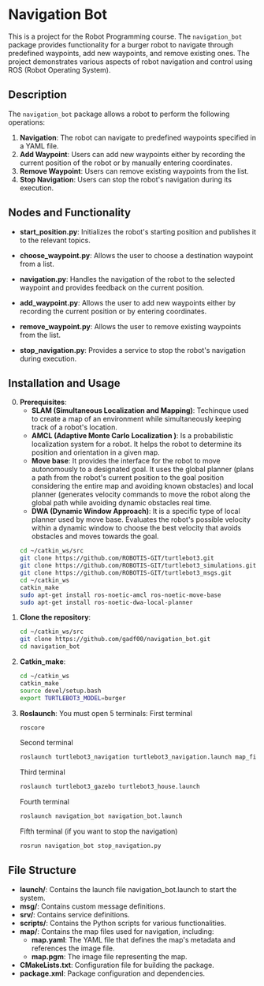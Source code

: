 # Navigation Bot

This is a project for the Robot Programming course. The `navigation_bot` package provides functionality for a burger robot to navigate through predefined waypoints, add new waypoints, and remove existing ones. The project demonstrates various aspects of robot navigation and control using ROS (Robot Operating System).

## Description

The `navigation_bot` package allows a robot to perform the following operations:

1. **Navigation**: The robot can navigate to predefined waypoints specified in a YAML file.
2. **Add Waypoint**: Users can add new waypoints either by recording the current position of the robot or by manually entering coordinates.
3. **Remove Waypoint**: Users can remove existing waypoints from the list.
4. **Stop Navigation**: Users can stop the robot's navigation during its execution.

## Nodes and Functionality

- **start_position.py**: Initializes the robot's starting position and publishes it to the relevant topics.

- **choose_waypoint.py**: Allows the user to choose a destination waypoint from a list.
- **navigation.py**: Handles the navigation of the robot to the selected waypoint and provides feedback on the current position.
- **add_waypoint.py**: Allows the user to add new waypoints either by recording the current position or by entering coordinates.
- **remove_waypoint.py**: Allows the user to remove existing waypoints from the list.
- **stop_navigation.py**: Provides a service to stop the robot's navigation during execution.

## Installation and Usage
0. **Prerequisites**:
	- **SLAM (Simultaneous Localization and Mapping)**: Techinque used to create a map of an environment while simultaneously keeping track of a robot's location.
	- **AMCL (Adaptive Monte Carlo Localization )**: Is a probabilistic localization system for a robot. It helps the robot to determine its position and orientation in a given map.
	- **Move base**: It provides the interface for the robot to move autonomously to a designated goal. It uses the global planner (plans a path from the robot's current position to the goal position considering the entire map and avoiding known obstacles) and local planner (generates velocity commands to move the robot along the global path while avoiding dynamic obstacles real time.
	- **DWA (Dynamic Window Approach)**: It is a specific type of local planner used by move base. Evaluates the robot's possible velocity within a dynamic window to choose the best velocity that avoids obstacles and moves towards the goal.
   ```sh
   cd ~/catkin_ws/src
   git clone https://github.com/ROBOTIS-GIT/turtlebot3.git
   git clone https://github.com/ROBOTIS-GIT/turtlebot3_simulations.git
   git clone https://github.com/ROBOTIS-GIT/turtlebot3_msgs.git
   cd ~/catkin_ws
   catkin_make
   sudo apt-get install ros-noetic-amcl ros-noetic-move-base
   sudo apt-get install ros-noetic-dwa-local-planner

1. **Clone the repository**:
   ```sh
   cd ~/catkin_ws/src
   git clone https://github.com/gadf00/navigation_bot.git
   cd navigation_bot
2. **Catkin_make**:
   ```sh
   cd ~/catkin_ws
   catkin_make
   source devel/setup.bash
   export TURTLEBOT3_MODEL=burger
3. **Roslaunch**:
   You must open 5 terminals:
     First terminal
     ```sh
     roscore
     ```
     Second terminal
     ```sh
     roslaunch turtlebot3_navigation turtlebot3_navigation.launch map_file:=/path/to/your/catkin_ws/src/navigation_bot/map/map.yaml
     ```
     Third terminal
     ```sh
     roslaunch turtlebot3_gazebo turtlebot3_house.launch
     ```
     Fourth terminal
     ```sh
     roslaunch navigation_bot navigation_bot.launch
     ```
     Fifth terminal (if you want to stop the navigation)
     ```sh
     rosrun navigation_bot stop_navigation.py
     ```
## File Structure

- **launch/**: Contains the launch file navigation_bot.launch to start the system.
- **msg/**: Contains custom message definitions.
- **srv/**: Contains service definitions.
- **scripts/**: Contains the Python scripts for various functionalities.
- **map/**: Contains the map files used for navigation, including:
  - **map.yaml**: The YAML file that defines the map's metadata and references the image file.
  - **map.pgm**: The image file representing the map.
- **CMakeLists.txt**: Configuration file for building the package.
- **package.xml**: Package configuration and dependencies.


